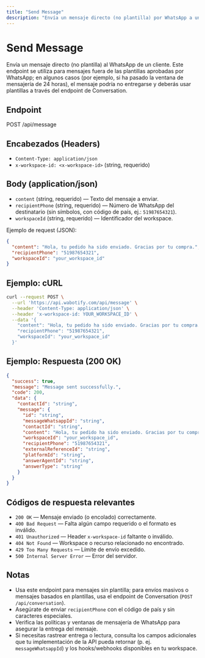 ```yaml
---
title: "Send Message"
description: "Envía un mensaje directo (no plantilla) por WhatsApp a un destinatario. Incluye ejemplos de cURL y JSON."
---
```


# Send Message

Envía un mensaje directo (no plantilla) al WhatsApp de un cliente. Este endpoint se utiliza para mensajes fuera de las plantillas aprobadas por WhatsApp; en algunos casos (por ejemplo, si ha pasado la ventana de mensajería de 24 horas), el mensaje podría no entregarse y deberás usar plantillas a través del endpoint de Conversation.

## Endpoint

POST /api/message

## Encabezados (Headers)

- `Content-Type: application/json`
- `x-workspace-id: <x-workspace-id>` (string, requerido)

## Body (application/json)

- `content` (string, requerido) — Texto del mensaje a enviar.
- `recipientPhone` (string, requerido) — Número de WhatsApp del destinatario (sin símbolos, con código de país, ej.: `51987654321`).
- `workspaceId` (string, requerido) — Identificador del workspace.

Ejemplo de request (JSON):

```json
{
  "content": "Hola, tu pedido ha sido enviado. Gracias por tu compra.",
  "recipientPhone": "51987654321",
  "workspaceId": "your_workspace_id"
}
```

## Ejemplo: cURL

```sh
curl --request POST \
  --url 'https://api.wabotify.com/api/message' \
  --header 'Content-Type: application/json' \
  --header 'x-workspace-id: YOUR_WORKSPACE_ID' \
  --data '{
    "content": "Hola, tu pedido ha sido enviado. Gracias por tu compra.",
    "recipientPhone": "51987654321",
    "workspaceId": "your_workspace_id"
  }'
```

## Ejemplo: Respuesta (200 OK)

```json
{
  "success": true,
  "message": "Message sent successfully.",
  "code": 200,
  "data": {
    "contactId": "string",
    "message": {
      "id": "string",
      "messageWhatsappId": "string",
      "contactId": "string",
      "content": "Hola, tu pedido ha sido enviado. Gracias por tu compra.",
      "workspaceId": "your_workspace_id",
      "recipientPhone": "51987654321",
      "externalReferenceId": "string",
      "platformId": "string",
      "answerAgentId": "string",
      "answerType": "string"
    }
  }
}
```

## Códigos de respuesta relevantes

- `200 OK` — Mensaje enviado (o encolado) correctamente.
- `400 Bad Request` — Falta algún campo requerido o el formato es inválido.
- `401 Unauthorized` — Header `x-workspace-id` faltante o inválido.
- `404 Not Found` — Workspace o recurso relacionado no encontrado.
- `429 Too Many Requests` — Límite de envío excedido.
- `500 Internal Server Error` — Error del servidor.

## Notas

- Usa este endpoint para mensajes sin plantilla; para envíos masivos o mensajes basados en plantillas, usa el endpoint de Conversation (`POST /api/conversation`).
- Asegúrate de enviar `recipientPhone` con el código de país y sin caracteres especiales.
- Verifica las políticas y ventanas de mensajería de WhatsApp para asegurar la entrega del mensaje.
- Si necesitas rastrear entrega o lectura, consulta los campos adicionales que tu implementación de la API pueda retornar (p. ej. `messageWhatsappId`) y los hooks/webhooks disponibles en tu workspace.

